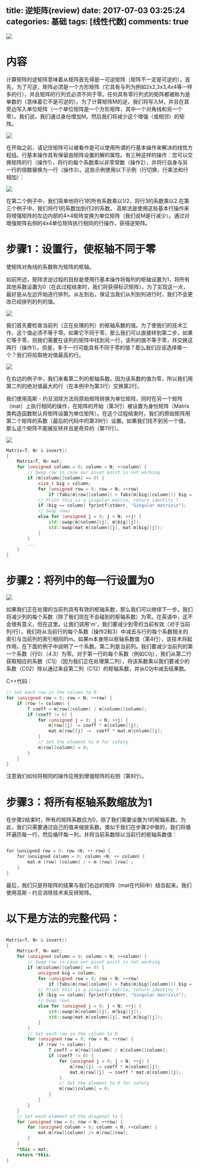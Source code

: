 title: 逆矩阵(review)
date: 2017-07-03 03:25:24
categories: 基础
tags: [线性代数]
comments: true
---

![](http://osej1thz9.bkt.clouddn.com/static/images/matrix0.jpg)

<!-- more -->

# 内容
计算矩阵的逆矩阵意味着从矩阵首先得是一可逆矩阵（矩阵不一定是可逆的）。首先，为了可逆，矩阵必须是一个方形矩阵（它具有与列为例如2x2,3x3,4x4等一样多的行），并且矩阵的行列式必须不同于零。任何具有零行列式的矩阵都被称为是单数的（意味着它不是可逆的）。为了计算矩阵M的逆，我们将写入M，并且在其旁边写入单位矩阵（一个单位矩阵是一个方形矩阵，其中一个对角线和另一个零）。我们说，我们通过身份增加M。然后我们将减少这个增强（或相邻）的矩阵。

![](http://osej1thz9.bkt.clouddn.com/static/images/matrix1.png)

在开始之前，请记住矩阵可以被看作是可以使用所谓的行基本操作来解决的线性方程组。行基本操作具有保留由矩阵设置的解的属性。有三种这样的操作：您可以交换矩阵的行（操作1），将行的每个系数乘以非零常数（操作2），并将行自身与另一行的倍数替换为一行（操作3）。这些示例使用以下示例（行切换，行乘法和行相加）：

![](http://osej1thz9.bkt.clouddn.com/static/images/matrix2.png)

在第二个例子中，我们简单地将行1的所有系数乘以1/2，将行3的系数乘以2.在第三个例子中，我们将行1的系数加到行2的系数。 高斯法是使用这些基本行操作来将增强矩阵的左边内部的4×4矩阵变换为单位矩阵（我们说M是行减少）。通过对增强矩阵右侧的4x4单位矩阵执行相同的行操作，获得逆矩阵。

# 步骤1：设置行，使枢轴不同于零

使矩阵对角线的系数称为矩阵的枢轴。

如前所述，矩阵求逆过程的目标是使用行基本操作将每列的枢轴设置为1，将所有其他系数设置为0（在此过程结束时，我们将获得标识矩阵）。为了实现这一点，最好是从左边开始逐行排列。从左到右，保证当我们从列到列进行时，我们不会更改已经排列的列的值。

![](http://osej1thz9.bkt.clouddn.com/static/images/matrix3.png)

我们首先要检查当前列（正在处理的列）的枢轴系数的值。为了使我们的技术工作，这个值必须不等于零。如果它不同于零，那么我们可以直接转到第二步。如果它等于零，则我们需要在该列的矩阵中找到另一行，该列的值不等于零，并交换这两行（操作1）。但是，多于一行可能具有不同于零的值？那么我们应该选择哪一个？我们将拾取绝对值最高的行。

![](http://osej1thz9.bkt.clouddn.com/static/images/matrix4.gif)

在右边的例子中，我们来看第二列的枢轴系数。因为该系数的值为零，所以我们用第二列的绝对值最大的行（在本例中为第3行）交换第2行。

我们使用高斯 - 约旦消除方法将原始矩阵转换为单位矩阵，同时在另一个矩阵（mat）上执行相同的操作，在矩阵的开始（第3行）被设置为身份矩阵（Matrix类构造函数默认将矩阵设置为单位矩阵）。在这个过程结束时，我们的原始矩阵用第二个矩阵的系数（最后的代码中的第39行）设置。如果我们找不到另一个值，那么这个矩阵不能被反转并且是奇异的（第11行）。

![](http://osej1thz9.bkt.clouddn.com/static/images/matrix5.gif)

``` c++
Matrix<T, N> & invert() 
{ 
    Matrix<T, N> mat; 
    for (unsigned column = 0; column < N; ++column) { 
        // Swap row in case our pivot point is not working
        if (m[column][column] == 0) { 
            size_t big = column; 
            for (unsigned row = 0; row < N; ++row) 
                if (fabs(m[row][column]) > fabs(m[big][column])) big = row; 
            // Print this is a singular matrix, return identity ?
            if (big == column) fprintf(stderr, "Singular matrix\n"); 
            // Swap rows                               
            else for (unsigned j = 0; j < N; ++j) { 
                std::swap(m[column][j], m[big][j]); 
                std::swap(mat.m[column][j], mat.m[big][j]); 
            } 
        } 
        ... 
    } 
} 
```
# 步骤2：将列中的每一行设置为0

![](http://osej1thz9.bkt.clouddn.com/static/images/matrix6.png)

如果我们正在处理的当前列具有有效的枢轴系数，那么我们可以继续下一步。我们将减少列的每个系数（除了我们现在不会碰到的枢轴系数）为零。在英语中，这不会很有意义，但在这里。让我们调用'm'，我们要减少到零的当前有效（对于当前列/行）。我们将从当前行的每个系数（操作2和3）中减去与行的每个系数相关的索引与当前列的索引相同的m。如果m本身除以枢轴系数值（第4行），该技术将起作用。在下面的例子中说明了一个系数。第二列是当前列。我们要减少当前列的第一个系数（行0）（4.3）为零。对于第一行的每个系数（例如C0j），我们从第二行获取相应的系数（C1j）（因为我们正在处理第二列），将该系数乘以我们要减少的系数（C02）除以通过来自第二列（C12）的枢轴系数，并从C0j中减去结果数。

C++代码：

``` c++
// Set each row in the column to 0  
for (unsigned row = 0; row < N; ++row) { 
    if (row != column) { 
        T coeff = m[row][column] / m[column][column]; 
        if (coeff != 0) { 
            for (unsigned j = 0; j < N; ++j) { 
                m[row][j] -= coeff * m[column][j]; 
                mat.m[row][j] -=  coeff * mat.m[column][j]; 
            } 
            // Set the element to 0 for safety
            m[row][column] = 0; 
        } 
    } 
} 
```
注意我们如何将相同的操作应用到增强矩阵的右侧（第8行）。

# 步骤3：将所有枢轴系数缩放为1

在步骤2结束时，所有的矩阵系数应为0，除了我们需要设置为1的枢轴系数。为此，我们只需要通过自己的值来缩放系数。类似于我们在步骤2中做的，我们将循环遍历每一行，然后循环每一列，并将当前系数除以当前行的枢轴系数值：
``` c++

for（unsigned row = 0; row <N; ++ row）{ 
    for（unsigned column = 0; column <N; ++ column）{ 
        mat.m [row] [column] / = m [row] [row] ; 
    } 
}
```

最后，我们只是将矩阵的结果与我们右边的矩阵（mat在代码中）结合起来。我们使用高斯 - 约旦消除技术来反转矩阵。

# 以下是方法的完整代码：

``` c++

Matrix<T, N> & invert() 
{ 
    Matrix<T, N> mat; 
    for (unsigned column = 0; column < N; ++column) { 
        // Swap row in case our pivot point is not working
        if (m[column][column] == 0) { 
            unsigned big = column; 
            for (unsigned row = 0; row < N; ++row) 
                if (fabs(m[row][column]) > fabs(m[big][column])) big = row; 
            // Print this is a singular matrix, return identity ?
            if (big == column) fprintf(stderr, "Singular matrix\n"); 
            // Swap rows                               
            else for (unsigned j = 0; j < N; ++j) { 
                std::swap(m[column][j], m[big][j]); 
                std::swap(mat.m[column][j], mat.m[big][j]); 
            } 
        } 
        // Set each row in the column to 0  
        for (unsigned row = 0; row < N; ++row) { 
            if (row != column) { 
                T coeff = m[row][column] / m[column][column]; 
                if (coeff != 0) { 
                    for (unsigned j = 0; j < N; ++j) { 
                        m[row][j] -= coeff * m[column][j]; 
                        mat.m[row][j] -= coeff * mat.m[column][j]; 
                    } 
                    // Set the element to 0 for safety
                    m[row][column] = 0; 
                } 
            } 
        } 
    } 
    // Set each element of the diagonal to 1
    for (unsigned row = 0; row < N; ++row) { 
        for (unsigned column = 0; column < N; ++column) { 
            mat.m[row][column] /= m[row][row]; 
        } 
    } 
    *this = mat; 
    return *this; 
} 
```

